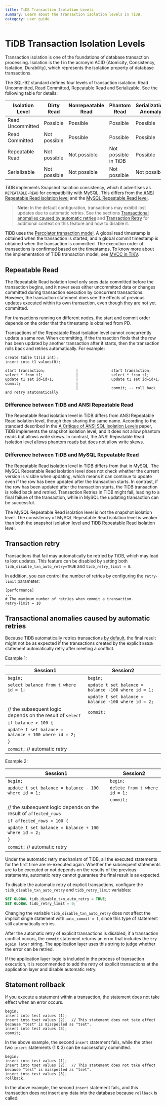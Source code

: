```yaml
---
title: TiDB Transaction Isolation Levels
summary: Learn about the transaction isolation levels in TiDB.
category: user guide
---
```


# TiDB Transaction Isolation Levels

Transaction isolation is one of the foundations of database transaction processing. Isolation is the I in the acronym ACID (Atomicity, Consistency, Isolation, Durability), which represents the isolation property of database transactions.

The SQL-92 standard defines four levels of transaction isolation: Read Uncommitted, Read Committed, Repeatable Read and Serializable. See the following table for details:

| Isolation Level  | Dirty Read   | Nonrepeatable Read | Phantom Read          | Serialization Anomaly |
| ---------------- | ------------ | ------------------ | --------------------- | --------------------- |
| Read Uncommitted | Possible     | Possible           | Possible              | Possible              |
| Read Committed   | Not possible | Possible           | Possible              | Possible              |
| Repeatable Read  | Not possible | Not possible       | Not possible in  TiDB | Possible              |
| Serializable     | Not possible | Not possible       | Not possible          | Not possible          |

TiDB implements Snapshot Isolation consistency, which it advertises as `REPEATABLE-READ` for compatibility with MySQL. This differs from the [ANSI Repeatable Read isolation level](#difference-between-tidb-and-ansi-repeatable-read) and the [MySQL Repeatable Read level](#difference-between-tidb-and-mysql-repeatable-read).

> **Note**: In the default configuration, transactions may exhibit lost updates due to automatic retries. See the sections [Transactional anomalies caused by automatic retries](#transactional-anomalies-caused-by-automatic-retries) and [Transaction Retry](#transaction-retry) for additional context on this feature and how to disable it.

TiDB uses the [Percolator transaction model](https://research.google.com/pubs/pub36726.html). A global read timestamp is obtained when the transaction is started, and a global commit timestamp is obtained when the transaction is committed. The execution order of transactions is confirmed based on the timestamps. To know more about the implementation of TiDB transaction model, see [MVCC in TiKV](https://pingcap.com/blog/2016-11-17-mvcc-in-tikv/).

## Repeatable Read

The Repeatable Read isolation level only sees data committed before the transaction begins, and it never sees either uncommitted data or changes committed during transaction execution by concurrent transactions. However, the transaction statement does see the effects of previous updates executed within its own transaction, even though they are not yet committed.

For transactions running on different nodes, the start and commit order depends on the order that the timestamp is obtained from PD.

Transactions of the Repeatable Read isolation level cannot concurrently update a same row. When committing, if the transaction finds that the row has been updated by another transaction after it starts, then the transaction rolls back and retries automatically. For example:

```
create table t1(id int);
insert into t1 values(0);

start transaction;              |               start transaction;
select * from t1;               |               select * from t1;
update t1 set id=id+1;          |               update t1 set id=id+1;
commit;                         |
                                |               commit; -- roll back and retry atutomatically
```

### Difference between TiDB and ANSI Repeatable Read

The Repeatable Read isolation level in TiDB differs from ANSI Repeatable Read isolation level, though they sharing the same name. According to the standard described in the [A Critique of ANSI SQL Isolation Levels](https://www.microsoft.com/en-us/research/wp-content/uploads/2016/02/tr-95-51.pdf) paper, TiDB implements the snapshot isolation level, and it does not allow phantom reads but allows write skews. In contrast, the ANSI Repeatable Read isolation level allows phantom reads but does not allow write skews.

### Difference between TiDB and MySQL Repeatable Read

The Repeatable Read isolation level in TiDB differs from that in MySQL. The MySQL Repeatable Read isolation level does not check whether the current version is visible when updating, which means it can continue to update even if the row has been updated after the transaction starts. In contrast, if the row has been updated after the transaction starts, the TiDB transaction is rolled back and retried. Transaction Retries in TiDB might fail, leading to a final failure of the transaction, while in MySQL the updating transaction can be successful.

The MySQL Repeatable Read isolation level is not the snapshot isolation level. The consistency of MySQL Repeatable Read isolation level is weaker than both the snapshot isolation level and TiDB Repeatable Read isolation level.

## Transaction retry

Transactions that fail may automatically be retried by TiDB, which may lead to lost updates. This feature can be disabled by setting both `tidb_disable_txn_auto_retry=TRUE` and `tidb_retry_limit = 0`.

In addition, you can control the number of retries by configuring the `retry-limit` parameter:

```
[performance]
...
# The maximum number of retries when commit a transaction.
retry-limit = 10
```

## Transactional anomalies caused by automatic retries

Because TiDB automatically retries transactions [by default](#transaction-retry), the final result might not be as expected if the transactions created by the explicit `BEGIN` statement automatically retry after meeting a conflict.

Example 1:

| Session1 | Session2 |
| ---------------- | ------------ |
| `begin;` | `begin;` |
| `select balance from t where id = 1;` | `update t set balance = balance -100 where id = 1;` |
|  | `update t set balance = balance -100 where id = 2;` |
| // the subsequent logic depends on the result of `select` | `commit;` |
| `if balance > 100 {` | |
| `update t set balance = balance + 100 where id = 2;` | |
| `}` | |
| `commit;` // automatic retry | |

Example 2:

| Session1 | Session2   |
| ---------------- | ------------ |
| `begin;` | `begin;` |
| `update t set balance = balance - 100  where id = 1;` | `delete from t where id = 1;` |
|  | `commit;` |
| // the subsequent logic depends on the result of `affected_rows` | |
| `if affected_rows > 100 {` | |
| `update t set balance = balance + 100 where id = 2;` | |
| `}` | |
| `commit;` // automatic retry | |

Under the automatic retry mechanism of TiDB, all the executed statements for the first time are re-executed again. Whether the subsequent statements are to be executed or not depends on the results of the previous statements, automatic retry cannot guarantee the final result is as expected.

To disable the automatic retry of explicit transactions, configure the `tidb_disable_txn_auto_retry` and `tidb_retry_limit` variables:

```sql
SET GLOBAL tidb_disable_txn_auto_retry = TRUE;
SET GLOBAL tidb_retry_limit = 0;
```

Changing the variable `tidb_disable_txn_auto_retry` does not affect the implicit single statement with `auto_commit = 1`, since this type of statement still automatically retries.

After the automatic retry of explicit transactions is disabled, if a transaction conflict occurs, the `commit` statement returns an error that includes the `try again later` string. The application layer uses this string to judge whether the error can be retried.

If the application layer logic is included in the process of transaction execution, it is recommended to add the retry of explicit transactions at the application layer and disable automatic retry.

## Statement rollback

If you execute a statement within a transaction, the statement does not take effect when an error occurs.

```
begin;
insert into test values (1);
insert into tset values (2);  // This statement does not take effect because "test" is misspelled as "tset".
insert into test values (3);
commit;
```

In the above example, the second `insert` statement fails, while the other two `insert` statements (1 & 3) can be successfully committed.

```
begin;
insert into test values (1);
insert into tset values (2);  // This statement does not take effect because "test" is misspelled as "tset".
insert into test values (3);
rollback;
```

In the above example, the second `insert` statement fails, and this transaction does not insert any data into the database because `rollback` is called.
